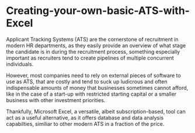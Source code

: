 # Creating-your-own-basic-ATS-with-Excel

Applicant Tracking Systems (ATS) are the cornerstone of recruitment in modern HR departments, as they easily provide an overview of what stage the candidate is in during the recruitment process, something especially important as recruiters tend to create pipelines of multiple concurrent individuals. 

However, most companies need to rely on external pieces of software to use as ATS, that are costly and tend to suck up ludicrous and often indispensable amounts of money that businesses sometimes cannot afford, like in the case of a start-up with restricted starting capital or a smaller business with other investment priorities. 

Thankfully, Microsoft Excel, a versatile, albeit subscription-based, tool can act as a useful alternative, as it offers database and data analysis capabilties, similiar to other modern ATS in a fraction of the price. 
